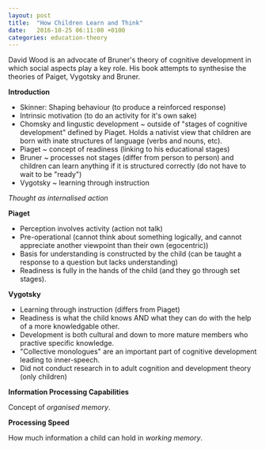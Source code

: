 ```yaml
---
layout: post
title:  "How Children Learn and Think"
date:   2016-10-25 06:11:00 +0100
categories: education-theory
---
```


David Wood is an advocate of Bruner's theory of cognitive development in which social aspects play a key role. His book attempts to synthesise the theories of Paiget, Vygotsky and Bruner.

**Introduction**

- Skinner: Shaping behaviour (to produce a reinforced response)
- Intrinsic motivation (to do an activity for it's own sake)
- Chomsky and lingustic development ~ outside of "stages of cognitive development" defined by Piaget. Holds a nativist view that children are born with inate structures of language (verbs and nouns, etc).
- Piaget ~ concept of readiness (linking to his educational stages)
- Bruner ~ processes not stages (differ from person to person) and children can learn anything if it is structured correctly (do not have to wait to be "ready")
- Vygotsky ~ learning through instruction

*Thought as internalised action*

**Piaget**

- Perception involves activity (action not talk)
- Pre-operational (cannot think about something logically, and cannot appreciate another viewpoint than their own (egocentric))
- Basis for understanding is constructed by the child (can be taught a response to a question but lacks understanding)
- Readiness is fully in the hands of the child (and they go through set stages).

**Vygotsky**

- Learning through instruction (differs from Piaget)
- Readiness is what the child knows AND what they can do with the help of a more knowledgable other.
- Development is both cultural and down to more mature members who practive specific knowledge.
- "Collective monologues" are an important part of cognitive development leading to inner-speech.
- Did not conduct research in to adult cognition and development theory (only children)

**Information Processing Capabilities**

Concept of *organised memory*.

**Processing Speed**

How much information a child can hold in *working memory*.
